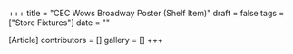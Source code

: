 +++
title = "CEC Wows Broadway Poster (Shelf Item)"
draft = false
tags = ["Store Fixtures"]
date = ""

[Article]
contributors = []
gallery = []
+++